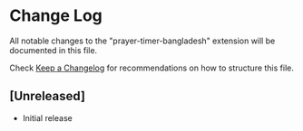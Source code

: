 # Change Log

All notable changes to the "prayer-timer-bangladesh" extension will be documented in this file.

Check [Keep a Changelog](http://keepachangelog.com/) for recommendations on how to structure this file.

## [Unreleased]

- Initial release